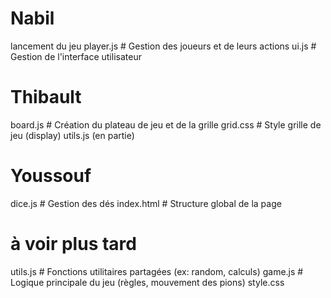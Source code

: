 # Nabil
lancement du jeu
player.js        # Gestion des joueurs et de leurs actions
ui.js            # Gestion de l'interface utilisateur

# Thibault
board.js         # Création du plateau de jeu et de la grille
grid.css         # Style grille de jeu (display)
utils.js (en partie)

# Youssouf
dice.js          # Gestion des dés
index.html       # Structure global de la page

# à voir plus tard
utils.js         # Fonctions utilitaires partagées (ex: random, calculs)
game.js          # Logique principale du jeu (règles, mouvement des pions)
style.css